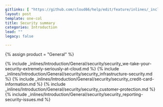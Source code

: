 ```yaml
---
gitlinks: [ "https://github.com/cloud66/help/edit/feature/inlines/_includes/_inlines/Introduction/General/security/security_we-take-your-security-extremely-seriously-at-cloud.html", "https://github.com/cloud66/help/edit/feature/inlines/_includes/_inlines/Introduction/General/security/security_infrastructure-security.html", "https://github.com/cloud66/help/edit/feature/inlines/_includes/_inlines/Introduction/General/security/security_credit-card-information.html", "https://github.com/cloud66/help/edit/feature/inlines/_includes/_inlines/Introduction/General/security/security_customer-protection.html", "https://github.com/cloud66/help/edit/feature/inlines/_includes/_inlines/Introduction/General/security/security_reporting-security-issues.html" ]
layout: post
template: one-col
title: Security summary
categories: Introduction
lead: ""
legacy: false

---
```

{% assign product = "General" %}


{% include _inlines/Introduction/General/security/security_we-take-your-security-extremely-seriously-at-cloud.md %}
{% include _inlines/Introduction/General/security/security_infrastructure-security.md %}
{% include _inlines/Introduction/General/security/security_credit-card-information.md %}
{% include _inlines/Introduction/General/security/security_customer-protection.md %}
{% include _inlines/Introduction/General/security/security_reporting-security-issues.md %}
